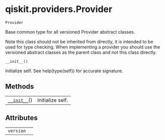 # qiskit.providers.Provider



`Provider`

Base common type for all versioned Provider abstract classes.

Note this class should not be inherited from directly, it is intended to be used for type checking. When implementing a provider you should use the versioned abstract classes as the parent class and not this class directly.



`__init__()`

Initialize self. See help(type(self)) for accurate signature.

## Methods

|                                                                                          |                  |
| ---------------------------------------------------------------------------------------- | ---------------- |
| [`__init__`](#qiskit.providers.Provider.__init__ "qiskit.providers.Provider.__init__")() | Initialize self. |

## Attributes

|           |   |
| --------- | - |
| `version` |   |
